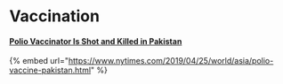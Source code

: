 # Vaccination

#### [Polio Vaccinator Is Shot and Killed in Pakistan](https://www.nytimes.com/2019/04/25/world/asia/polio-vaccine-pakistan.html)

{% embed url="https://www.nytimes.com/2019/04/25/world/asia/polio-vaccine-pakistan.html" %}



